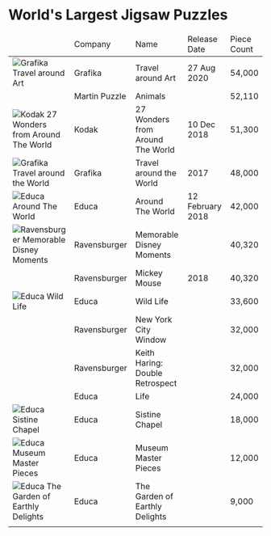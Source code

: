 <html>
<head>
  <title>World's Largest Jigsaw Puzzles</title>
  <style>
    td.puzzle-thumb {width:200px;}
    td.puzzle-company {width:150px;}
    td.puzzle-name {width:250px;}
    td.puzzle-date {width:150px;}
    td.puzzle-count {}
  </style>
</head>
<body>

<h1>World's Largest Jigsaw Puzzles</h1>


<table width="100%">
  <thead>
  <tr>
      <td class="puzzle-thumb"></td>
      <td class="puzzle-company">Company</td>
      <td class="puzzle-name">Name</td>
      <td class="puzzle-date">Release Date</td>
      <td class="puzzle-count">Piece Count</td>
  </tr>
  </thead>
  <tbody>
  <tr>
      <td><img src="https://www.grafika-puzzle.com/images/visuel-record-540006uk.jpg" alt="Grafika Travel around Art" /></td>
      <td>Grafika</td>
      <td class="pname">Travel around Art</td>      
      <td>27 Aug 2020</td>
      <td>54,000</td>
  </tr>
  <tr>
      <td><img src="https://www.mcprint.eu/www/images/puzzle-50000-pieces.png" alt="" /></td>
      <td>Martin Puzzle</td>
      <td class="pname">Animals</td>      
      <td></td>
      <td>52,110</td>
  </tr>
  <tr>
      <td><img src="https://m.media-amazon.com/images/I/81kT6Jk1rfL.jpg" alt="Kodak 27 Wonders from Around The World" /></td>
      <td>Kodak</td>
      <td class="pname">27 Wonders from Around The World</td>      
      <td>10 Dec 2018</td>
      <td>51,300</td>
  </tr>
  <tr>
      <td><img src="https://www.grafika-puzzle.com/images/visuel-record-uk.jpg" alt="Grafika Travel around the World" /></td>  
      <td>Grafika</td>
      <td class="pname">Travel around the World</td>    
      <td>2017</td>
      <td>48,000</td>
  </tr>
  <tr>
      <td><img src="https://www.educaborras.com/wp-content/uploads/2021/01/17570_01_med.jpg" alt="Educa Around The World" /></td>   
      <td>Educa</td>
      <td class="pname">Around The World</td>   
      <td>12 February 2018</td>
      <td>42,000</td>
  </tr>
  <tr>
      <td><img src="https://cdn.ravensburger.de/images/produktseiten/1024/17826_1.jpg" alt="Ravensburger Memorable Disney Moments" /></td>
      <td>Ravensburger</td>
      <td class="pname">Memorable Disney Moments</td>
      <td></td>
      <td>40,320</td>
  </tr>
  <tr>
      <td><img src="" alt="" /></td> 
      <td>Ravensburger</td>
      <td class="pname">Mickey Mouse</td>     
      <td>2018</td>
      <td>40,320</td>
  </tr>
  <tr>
      <td><img src="https://www.educaborras.com/wp-content/uploads/2021/01/16066_01_med.jpg" alt="Educa Wild Life" /></td>
      <td>Educa</td>
      <td class="pname">Wild Life</td>      
      <td></td>
      <td>33,600</td>
  </tr>
  <tr>
      <td><img src="" alt="" /></td>
      <td>Ravensburger</td>
      <td class="pname">New York City Window</td>      
      <td></td>
      <td>32,000</td>
  </tr>
  <tr>
      <td><img src="" alt="" /></td>
      <td>Ravensburger</td>
      <td class="pname">Keith Haring: Double Retrospect</td>      
      <td></td>
      <td>32,000</td>
  </tr>
  <tr>
      <td><img src="" alt="" /></td>    
      <td>Educa</td> 
      <td class="pname">Life</td> 
      <td></td>
      <td>24,000</td>
  </tr>
  <tr>
      <td><img src="https://www.educaborras.com/wp-content/uploads/2021/01/16065_01_med.jpg" alt="Educa Sistine Chapel" /></td>
      <td>Educa</td>
      <td class="pname">Sistine Chapel</td>      
      <td></td>
      <td>18,000</td>
  </tr>
  <tr>
      <td><img src="https://images-na.ssl-images-amazon.com/images/I/81050MnkOhL._AC_SX355_.jpg" alt="Educa Museum Master Pieces" /></td>
      <td>Educa</td>
      <td class="pname">Museum Master Pieces</td>      
      <td></td>
      <td>12,000</td>
  </tr>
  <tr>
      <td><img src="https://www.educaborras.com/wp-content/uploads/2021/01/14831_01_med.jpg" alt="Educa The Garden of Earthly Delights" /></td>
      <td>Educa</td>
      <td class="pname">The Garden of Earthly Delights</td>
      <td></td>
      <td>9,000</td>
  </tr>
  <tr>
      <td><img src="" alt="" /></td>
      <td class="pname"></td>      
      <td></td>
      <td></td>
      <td></td>
  </tr>
  </tbody>
</table>

</body>
</html>
